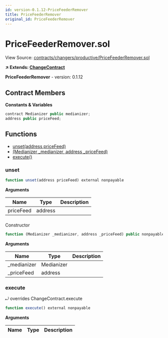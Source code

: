 ```yaml
---
id: version-0.1.12-PriceFeederRemover
title: PriceFeederRemover
original_id: PriceFeederRemover
---
```


# PriceFeederRemover.sol

View Source: [contracts/changers/productive/PriceFeederRemover.sol](../../contracts/changers/productive/PriceFeederRemover.sol)

**↗ Extends: [ChangeContract](ChangeContract.md)**

**PriceFeederRemover** - version: 0.1.12

## Contract Members
**Constants & Variables**

```js
contract Medianizer public medianizer;
address public priceFeed;

```

## Functions

- [unset(address priceFeed)](#unset)
- [(Medianizer _medianizer, address _priceFeed)](#)
- [execute()](#execute)

### unset

```js
function unset(address priceFeed) external nonpayable
```

**Arguments**

| Name        | Type           | Description  |
| ------------- |------------- | -----|
| priceFeed | address |  | 

### 

Constructor

```js
function (Medianizer _medianizer, address _priceFeed) public nonpayable
```

**Arguments**

| Name        | Type           | Description  |
| ------------- |------------- | -----|
| _medianizer | Medianizer |  | 
| _priceFeed | address |  | 

### execute

⤾ overrides ChangeContract.execute

```js
function execute() external nonpayable
```

**Arguments**

| Name        | Type           | Description  |
| ------------- |------------- | -----|

